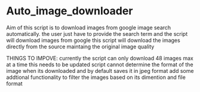 # Auto_image_downloader
Aim of this script is to download images from google image search automatically.
the user just have to provide the search term and the script will download images from google
this script will download the images directly from the source maintaing the original image quality

THINGS TO IMPOVE:
currently the script can only download 48 images max at a time this needs to be updated
script cannot determine the format of the image when its downloaded and by default saves it in jpeg format
add some addtional functionality to filter the images based on its dimention and file format
